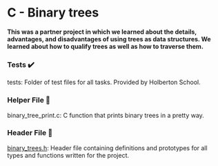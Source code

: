 
<h1>C - Binary trees</h1>
<strong>This was a partner project in which we learned about the details, advantages, and disadvantages of using trees as data structures. We learned about how to qualify trees as well as how to traverse them.</strong>

<h3>Tests ✔️</h3>
tests: Folder of test files for all tasks. Provided by Holberton School.
<h3>Helper File 🙌</h3>
binary_tree_print.c: C function that prints binary trees in a pretty way.
<h3>Header File 📁</h3>
<a href="binary_trees.h">binary_trees.h</a>: Header file containing definitions and prototypes for all types and functions written for the project.
